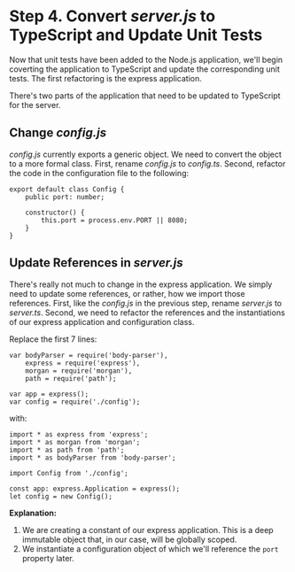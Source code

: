 # Step 4. Convert _server.js_ to TypeScript and Update Unit Tests
Now that unit tests have been added to the Node.js application, we'll begin coverting the application to TypeScript and update the corresponding unit tests.  The first refactoring is the express application.

There's two parts of the application that need to be updated to TypeScript for the server.

## Change _config.js_
_config.js_ currently exports a generic object.  We need to convert the object to a more formal class. First, rename _config.js_ to _config.ts_. Second, refactor the code in the configuration file to the following:
```
export default class Config {
    public port: number;

    constructor() {
        this.port = process.env.PORT || 8080;
    }
}
```

## Update References in _server.js_
There's really not much to change in the express application.  We simply need to update some references, or rather, how we import those references. First, like the _config.js_ in the previous step, rename _server.js_ to _server.ts_.  Second, we need to refactor the references and the instantiations of our express application and configuration class.

Replace the first 7 lines:
```
var bodyParser = require('body-parser'),
    express = require('express'),
    morgan = require('morgan'),
    path = require('path');

var app = express();
var config = require('./config');
```

with:
```
import * as express from 'express';
import * as morgan from 'morgan';
import * as path from 'path';
import * as bodyParser from 'body-parser';

import Config from './config';

const app: express.Application = express();
let config = new Config();
```

**Explanation:**
  1. We are creating a constant of our express application.  This is a deep immutable object that, in our case, will be globally scoped.
  2. We instantiate a configuration object of which we'll reference the `port` property later.